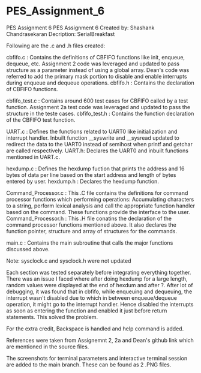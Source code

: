 # PES_Assignment_6
PES Assignment 6
PES Assignment 6 Created by: Shashank Chandrasekaran Decription: SerialBreakfast

Following are the .c and .h files created: 

cbfifo.c : Contains the definitions of CBFIFO functions like init, enqueue, dequeue, etc. Assignment 2 code was leveraged and updated to pass structure as a parameter instead of using a global array. Dean's code was referred to add the primary mask portion to disable and enable interrupts during enqueue and dequeue operations.
cbfifo.h : Contains the declaration of CBFIFO functions.

cbfifo_test.c : Contains around 600 test cases for CBFIFO called by a test function. Assignment 2a test code was leveraged and updated to pass the structure in the teste cases.
cbfifo_test.h : Contains the function declaration of the CBFIFO test function.

UART.c : Defines the functions related to UART0 like initialization and interrupt handler. Inbuilt function __syswrite and __sysread updated to redirect the data to the UART0 instead of semihost when printf and getchar are called respectively.
UART.h: Declares the UART0 and inbuilt functions mentioned in UART.c.

hexdump.c : Defines the hexdump fuction that prints the address and 16 bytes of data per line based on the start address and length of bytes entered by user.
hexdump.h : Declares the hexdump function.

Command_Processor.c : This .C file contains the definitions for command processor functions which performing operations: Accumulating characters to a string, perform lexical analysis and call the appropriate function handler based on the command. These functions provide the interface to the user.
Command_Processor.h : This .H file conatins the declaration of the command processor functions mentioned above. It also declares the function pointer, structure and array of structures for the commands.

main.c : Contains the main subroutine that calls the major functions discussed above.

Note: sysclock.c and sysclock.h were not updated

Each section was tested separately before integrating everything together. There was an issue I faced where after doing hexdump for a large length, random values were displayed at the end of hexdum and after ?. After lot of debugging, it was found that in cbfifo, while enqueuing and dequeuing, the interrupt wasn't disabled due to which in between enqueue/dequeue operation, it might go to the interrupt handler. Hence disabled the interrupts as soon as entering the function and enabled it just before return statements. This solved the problem.

For the extra credit, Backspace is handled and help command is added.

References were taken from Assignemnt 2, 2a and Dean's github link which are mentioned in the source files.

The screenshots for terminal parameters and interactive terminal session are added to the main branch. These can be found as 2 .PNG files.
